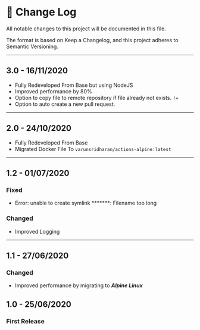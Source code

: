 # 📝  Change Log

All notable changes to this project will be documented in this file.

The format is based on Keep a Changelog, and this project adheres to Semantic Versioning.

---

## 3.0 - 16/11/2020
* Fully Redeveloped From Base but using NodeJS
* Improved performance by 80%
* Option to copy file to remote repository if file already  not exists. `!=`
* Option to auto create a new pull request.

---

## 2.0 - 24/10/2020
* Fully Redeveloped From Base
* Migrated Docker File To `varunsridharan/actions-alpine:latest`

---

## 1.2 - 01/07/2020
### Fixed
* Error: unable to create symlink *******: Filename too long

### Changed
* Improved Logging

---

## 1.1 - 27/06/2020
### Changed
* Improved performance by migrating to ***Alpine Linux***

## 1.0 - 25/06/2020
### First Release